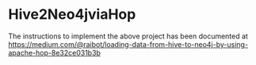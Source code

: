 # Hive2Neo4jviaHop

The instructions to implement the above project has been documented at https://medium.com/@raibot/loading-data-from-hive-to-neo4j-by-using-apache-hop-8e32ce031b3b
